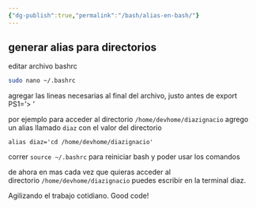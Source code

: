 ```yaml
---
{"dg-publish":true,"permalink":"/bash/alias-en-bash/"}
---
```


## generar alias para directorios

editar archivo bashrc

```bash
sudo nano ~/.bashrc
```

agregar las lineas necesarias al final del archivo, justo antes de export PS1=’> ’

por ejemplo para acceder al directorio `/home/devhome/diazignacio` agrego un alias llamado `diaz` con el valor del directorio

`alias diaz='cd /home/devhome/diazignacio'`

correr `source ~/.bashrc` para reiniciar bash y poder usar los comandos

de ahora en mas cada vez que quieras acceder al directorio `/home/devhome/diazignacio` puedes escribir en la terminal diaz.

Agilizando el trabajo cotidiano. Good code!


